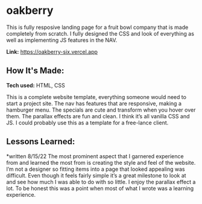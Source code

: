# oakberry
This is fully resposive landing page for a fruit bowl company that is made completely from scratch.
I fully designed the CSS and look of everything as well as implementing JS features in the NAV.

**Link:** https://oakberry-six.vercel.app


## How It's Made:

**Tech used:** HTML, CSS

This is a complete website template, everything someone would need to start a project site. The nav has features that are responsive, making a hamburger menu. The specials are cute and transform when you hover over them. The parallax effects are fun and clean. I think it’s all vanilla CSS and JS. I could probably use this as a template for a free-lance client.

## Lessons Learned:
*written 8/15/22 The most prominent aspect that I garnered experience from and learned the most from is creating the style and feel of the website. I’m not a designer so fitting items into a page that looked appealing was difficult. Even though it feels fairly simple it’s a great milestone to look at and see how much I was able to do with so little. I enjoy the parallax effect a lot. To be honest this was a point when most of what I wrote was a learning experience. 
